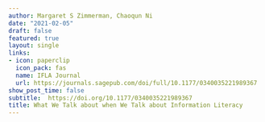 ```yaml
---
author: Margaret S Zimmerman, Chaoqun Ni
date: "2021-02-05"
draft: false
featured: true
layout: single
links:
- icon: paperclip
  icon_pack: fas
  name: IFLA Journal
  url: https://journals.sagepub.com/doi/full/10.1177/0340035221989367
show_post_time: false
subtitle:  https://doi.org/10.1177/0340035221989367
title: What We Talk about when We Talk about Information Literacy 
---
```

